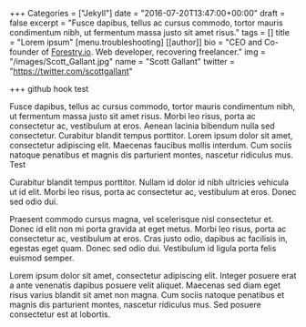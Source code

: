 +++
Categories = ["Jekyll"]
date = "2016-07-20T13:47:00+00:00"
draft = false
excerpt = "Fusce dapibus, tellus ac cursus commodo, tortor mauris condimentum nibh, ut fermentum massa justo sit amet risus."
tags = []
title = "Lorem ipsum"
[menu.troubleshooting]
[[author]]
bio = "CEO and Co-founder of <a href='https://forestry.io' title='Forestry.io CMS'>Forestry.io</a>. Web developer, recovering freelancer."
img = "/images/Scott_Gallant.jpg"
name = "Scott Gallant"
twitter = "https://twitter.com/scottgallant"

+++
github hook test

Fusce dapibus, tellus ac cursus commodo, tortor mauris condimentum nibh, ut fermentum massa justo sit amet risus. Morbi leo risus, porta ac consectetur ac, vestibulum at eros. Aenean lacinia bibendum nulla sed consectetur. Curabitur blandit tempus porttitor. Lorem ipsum dolor sit amet, consectetur adipiscing elit. Maecenas faucibus mollis interdum. Cum sociis natoque penatibus et magnis dis parturient montes, nascetur ridiculus mus. Test

Curabitur blandit tempus porttitor. Nullam id dolor id nibh ultricies vehicula ut id elit. Morbi leo risus, porta ac consectetur ac, vestibulum at eros. Donec sed odio dui.

Praesent commodo cursus magna, vel scelerisque nisl consectetur et. Donec id elit non mi porta gravida at eget metus. Morbi leo risus, porta ac consectetur ac, vestibulum at eros. Cras justo odio, dapibus ac facilisis in, egestas eget quam. Donec sed odio dui. Vestibulum id ligula porta felis euismod semper.

Lorem ipsum dolor sit amet, consectetur adipiscing elit. Integer posuere erat a ante venenatis dapibus posuere velit aliquet. Maecenas sed diam eget risus varius blandit sit amet non magna. Cum sociis natoque penatibus et magnis dis parturient montes, nascetur ridiculus mus. Sed posuere consectetur est at lobortis.
